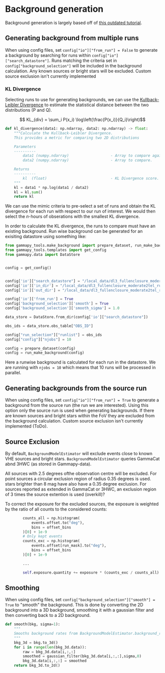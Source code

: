 # Background generation

Background generation is largely based off of [this outdated tutorial](https://docs.gammapy.org/0.18.2/tutorials/background_model.html).



## Generating background from multiple runs

When using config files, set `config["io"]["from_run"] = False` to generate a background by searching for runs within `config["io"]["search_datastore"]`. Runs matching the criteria set in `config["background_selection"]` will be included in the background calculation. Any known sources or bright stars will be excluded. Custom source exclusion isn't currently implemented

### KL Divergence

Selecting runs to use for generating backgrounds, we can use the [Kullback-Leibler Divergence](https://en.wikipedia.org/wiki/Kullback%E2%80%93Leibler_divergence) to estimate the statistical distance between the two distributions (P and Q).

$$ KL_{div} = \sum_i P(x_i) \log\left(\frac{P(x_i)}{Q_i}\right)$$

```python
def kl_divergence(data1: np.ndarray, data2: np.ndarray) -> float:
    """Calculate the Kullback-Leibler Divergence.
    This provides a metric for comparing two 2D distributions

    Parameters
    ----------
        data1 (numpy.ndarray)                   - Array to compare against.
        data2 (numpy.ndarray)                   - Array to compare.

    Returns
    ----------
        kl  (float)                             - KL Divergence score.
    """
    kl = data1 * np.log(data1 / data2)
    kl = kl.sum()
    return kl
```

We can use the mimic criteria to pre-select a set of runs and obtain the KL divergence for each run with respect to our run of interest. 
We would then select the $n$-hours of obserations with the smallest KL divergence.

In order to calculate the KL divergence, the runs to compare must have an existing background. 
Run wise background can be generated for an exisiting datastore using something like:
```python
from gammapy_tools.make_background import prepare_dataset, run_make_background
from gammapy_tools.templates import get_config
from gammapy.data import DataStore


config = get_config()


config['io']["search_datastore"] = "/local_data/dl3_fullenclosure_moderate2tel/"
config['io']['in_dir'] = "/local_data/dl3_fullenclosure_moderate2tel_runwise/"
config['io']['out_dir'] = "/local_data/dl3_fullenclosure_moderate2tel_runwise/"

config['io']['from_run'] = True
config['background_selection']['smooth'] = True
config['background_selection']['smooth_sigma'] = 1.0

data_store = DataStore.from_dir(config['io']["search_datastore"])

obs_ids = data_store.obs_table["OBS_ID"]

config["run_selection"]["runlist"] = obs_ids
config["config"]["njobs"] = 10

config = prepare_dataset(config)
config = run_make_background(config)
```


Here a runwise background is calculated for each run in the datastore.
We are running with `njobs = 10` which means that 10 runs will be processed in parallel.


## Generating backgrounds from the source run

When using config files, set `config["io"]["from_run"] = True` to generate a background from the source run (the run we are interested). Using this option only the source run is used when generating backgrounds. If there are known sources and bright stars within the FoV they are excluded from the background calculation. Custom source exclusion isn't currently implemented (ToDo).



## Source Exclusion

By default, `BackgroundModelEstimator` will exclude events close to known VHE sources and bright stars. `BackgroundModelEstimator` queries GammaCat abnd 3HWC (as stored in Gammapy-data).

All sources with 2.5 degrees ofthe observation centre will be excluded. For point sources a circular exclusion region of radius 0.35 degrees is used. stars brighter than 8 mag have also have a 0.35 degree exclusion. For sources reported as extended in GammaCat or 3HWC, an exclusion region of 3 times the source extention is used (overkill)?

To correct the exposure for the excluded sources, the exposure is weighted by the ratio of all counts to the considered counts:
```python
        counts_all = np.histogram(
            events.offset.to("deg"),
            bins = offset_bins
        )[0] + 1e-9
        # Only kept events
        counts_exc = np.histogram(
            events.offset[run_mask].to("deg"),
            bins = offset_bins
        )[0] + 1e-9

        ...

        self.exposure.quantity += exposure * (counts_exc / counts_all)
```



## Smoothing

When using config files, set `config["background_selection"]["smooth"] = True` to "smooth" the background. This is done by converting the 2D background into a 3D background, smoothing it with a gaussian filter and then converting back to a 2D background.

```python
def smooth(bkg, sigma=1):
    """
    Smooths background rates from BackgroundModelEstimator.background_rate (bkg input)
    """
    bkg_3d = bkg.to_3d()
    for i in range(len(bkg_3d.data)):
        raw = bkg_3d.data[i,:,:]
        smoothed = gaussian_filter(bkg_3d.data[i,:,:],sigma,0)
        bkg_3d.data[i,:,:] = smoothed
    return bkg_3d.to_2d()
```